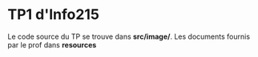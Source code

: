 # TP1 d'Info215

Le code source du TP se trouve dans **src/image/**.
Les documents fournis par le prof dans **resources**